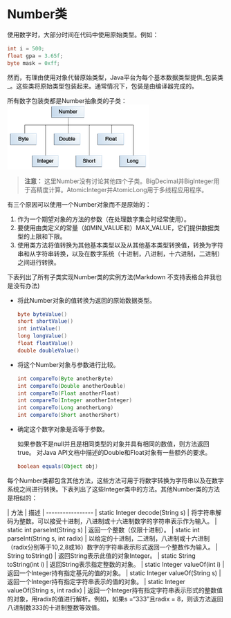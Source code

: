 # Number类

使用数字时，大部分时间在代码中使用原始类型。例如：

```java
int i = 500;
float gpa = 3.65f;
byte mask = 0xff;
```

然而，有理由使用对象代替原始类型，Java平台为每个基本数据类型提供_包装类_。这些类将原始类型包装起来。通常情况下，包装是由编译器完成的。

所有数字包装类都是Number抽象类的子类：
![](/assets/java/data/objects-numberHierarchy.gif)

> **注意：**  这里Number没有讨论其他四个子类。BigDecimal并BigInteger用于高精度计算。AtomicInteger并AtomicLong用于多线程应用程序。

有三个原因可以使用一个Number对象而不是原始的：

1. 作为一个期望对象的方法的参数（在处理数字集合时经常使用）。
2. 要使用由类定义的常量（如MIN_VALUE和）MAX_VALUE，它们提供数据类型的上限和下限。
3. 使用类方法将值转换为其他基本类型以及从其他基本类型转换值，转换为字符串和从字符串转换，以及在数字系统（十进制，八进制，十六进制，二进制）之间进行转换。

下表列出了所有子类实现Number类的实例方法(Markdown 不支持表格合并我也是没有办法)

* 将此Number对象的值转换为返回的原始数据类型。

    ```java
    byte byteValue()
    short shortValue()
    int intValue()
    long longValue()
    float floatValue()
    double doubleValue()
    ```
* 将这个Number对象与参数进行比较。

    ```java
    int compareTo(Byte anotherByte)
    int compareTo(Double anotherDouble)
    int compareTo(Float anotherFloat)
    int compareTo(Integer anotherInteger)
    int compareTo(Long anotherLong)
    int compareTo(Short anotherShort)	
    ```

* 确定这个数字对象是否等于参数。

    如果参数不是null并且是相同类型的对象并具有相同的数值，则方法返回true。
    对Java API文档中描述的Double和Float对象有一些额外的要求。
    ```java
    boolean equals(Object obj)	
    ```
    
每个Number类都包含其他方法，这些方法可用于将数字转换为字符串以及在数字系统之间进行转换。下表列出了这些Integer类中的方法。其他Number类的方法是相似的：

| 方法	| 描述
| -----------------
| static Integer decode(String s)	| 将字符串解码为整数。可以接受十进制，八进制或十六进制数字的字符串表示作为输入。
| static int parseInt(String s)	| 返回一个整数（仅限十进制）。
| static int parseInt(String s, int radix)	| 以给定的十进制，二进制，八进制或十六进制（radix分别等于10,2,8或16）数字的字符串表示形式返回一个整数作为输入。
| String toString()	| 返回String表示此值的对象Integer。
| static String toString(int i)	| 返回String表示指定整数的对象。
| static Integer valueOf(int i)	| 返回一个Integer持有指定基元的值的对象。
| static Integer valueOf(String s)	| 返回一个Integer持有指定字符串表示的值的对象。
| static Integer valueOf(String s, int radix)	| 返回一个Integer持有指定字符串表示形式的整数值的对象，用radix的值进行解析。例如，如果s =“333”且radix = 8，则该方法返回八进制数333的十进制整数等效值。





















